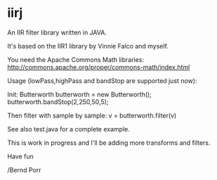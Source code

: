 # iirj
An IIR filter library written in JAVA.

It's based on the IIR1 library by Vinnie Falco and myself.

You need the Apache Commons Math libraries:
http://commons.apache.org/proper/commons-math/index.html

Usage (lowPass,highPass and bandStop are supported just now):

Init:
Butterworth butterworth = new Butterworth();
butterworth.bandStop(2,250,50,5);

Then filter with sample by sample:
v = butterworth.filter(v)

See also test.java for a complete example.

This is work in progress and I'll be adding more transforms and
filters.

Have fun

/Bernd Porr
